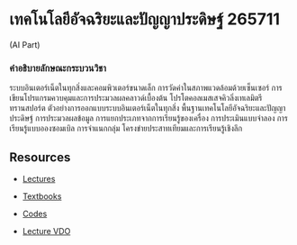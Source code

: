 # เทคโนโลยีอัจฉริยะและปัญญาประดิษฐ์ 265711

(AI Part)

### คำอธิบายลักษณะกระบวนวิชา

ระบบอินเตอร์เน็ตในทุกสิ่งและคอมพิวเตอร์ขนาดเล็ก การวัดค่าในสภาพแวดล้อมด้วยเซ็นเซอร์ การเขียนโปรแกรมควบคุมและการประมวลผลคลาวด์เบื้องต้น โปรโตคอลเมสเสจคิวลิ่งเทเลมิตรีทรานสปอร์ต ตัวอย่างการออกแบบระบบอินเตอร์เน็ตในทุกสิ่ง พื้นฐานเทคโนโลยีอัจฉริยะและปัญญาประดิษฐ์ การประมวลผลข้อมูล การแยกประเภทจากการเรียนรู้ของเครื่อง การประเมินแบบจำลอง การเรียนรู้แบบอองซอมเบิล การจำแนกกลุ่ม โครงข่ายประสาทเทียมและการเรียนรู้เชิงลึก

## Resources

- [Lectures](https://o365cmu-my.sharepoint.com/:f:/g/personal/nirand_p_cmu_ac_th/Eq2e8KSuj0RAj4VwjWphUlYBAp49EcpGlp9d_Zjz1Ux8ZQ?e=JovEGH)

- [Textbooks](https://o365cmu-my.sharepoint.com/:f:/g/personal/nirand_p_cmu_ac_th/ElQk-2TltpZBoMGLLRAIuCMBp0dkVZC7n4dNlBlWanQKPA?e=CgBuSQ)

- [Codes](https://o365cmu-my.sharepoint.com/:f:/g/personal/nirand_p_cmu_ac_th/EqpTEXrBQidHgNeykWGhHcQBHubQ8PJi9TP1uTISGwV1vQ?e=QDGKYv)

- [Lecture VDO](https://www.youtube.com/playlist?list=PLNGLpHQhvGrv0LftH8uR1DO5V_2Xe2kpG)
